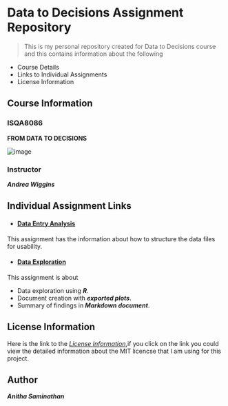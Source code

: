 # **Data to Decisions Assignment Repository**

> This is my personal repository created for Data to Decisions course and this contains information about the following
 * Course Details
 * Links to Individual Assignments
 * License Information
 
## **Course Information**

### **ISQA8086**

**FROM DATA TO DECISIONS**

![image](https://gcn.com/blogs/pulse/2016/07/-/media/GIG/GCN/Redesign/Articles/2016/July/D2D.png)

### **Instructor**
**_Andrea Wiggins_**

## **Individual Assignment Links**

* #### [**Data Entry Analysis**]() 
 This assignment has the information about how to structure the data files for usability.
* #### [**Data Exploration**]()  
This assignment is about
  * Data exploration using **_R_**.
  * Document creation with **_exported plots_**.
  * Summary of findings in **_Markdown document_**.
  
## **License Information**

 Here is the link to the [_License Information_](https://github.com/anitha1987/anithaD2D/blob/master/LICENSE),if you click on the link you  could view the detailed information about the MIT licencse that I am using for this project.

## **Author**

**_Anitha Saminathan_**






